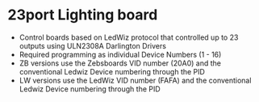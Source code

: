 # 23port Lighting board
- Control boards based on LedWiz protocol that controlled up to 23 outputs using ULN2308A Darlington Drivers
- Required programming as individual Device Numbers (1 - 16)
- ZB versions use the Zebsboards VID number (20A0) and the conventional Ledwiz Device numbering through the PID
- LW versions use the LedWiz VID number (FAFA) and the conventional Ledwiz Device numbering through the PID
